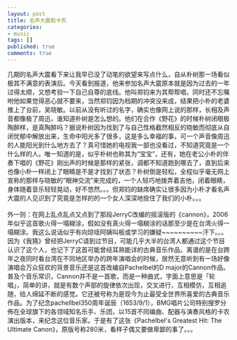 ```yaml
---
layout: post
title: 名声大震和卡农
categories:
- music
tags: []
published: true
comments: true
---
```

<p>几期的名声大震看下来让我早已没了动笔的欲望来写点什么，自从朴树那一场看似极其不满意的表演后。今天看到报道，他来参加名声大震原本就是因为过去的一年过得太顺，又想考验一下自己自尊的底线。他叫郑钧来为其帮帮唱，同时还不忘嘱咐他如果觉得恶心就不要来，当然郑钧因为档期的冲突没来成，结果把小朴的老婆推上了台前，吴晓敏。以前从没有听过的名字，确实也像网上说的那样，长相及声音都像极了周迅，谁知道朴树是怎么想的。他们在合作《野花》的时候朴树闭眼极陶醉样，是真陶醉吗？据说朴树因为找到了与自己性格截然相反的晓敏而彻底从自闭忧郁中解放出来，生命中阳光多了很多，这是多么幸福的事，可一个声音像周迅的人能阳光到什么地方去了？真可惜她的电视我一部也没看过，不知道究竟是一个什么样的人。唯一知道的是，似乎朴树也称其为“宝宝”，还有，她在老公小朴的伴奏下唱的《野花》刚出声的时候是那样的紧张，调都不知道跑到哪去了，直到后来也像小朴一样闭上了眼睛是不是才找到了状态？朴树倒是轻松，全程似乎毫无网上宣称的那样与晓敏的“眼神交流”来完成的，一个人轻巧地拨弄着吉他，闭着眼睛，身体随着音乐轻轻晃动，好不悠然。。。但郑钧的缺席确实让很多因为小朴才看名声大震的人见识到了究竟是怎样的的一个女人深深地拴住了我们的小朴。。。<br /><br />外一则：在网上乱点乱点又点到了那段JerryC改编的摇滚版的《cannon》，2006年似乎这首歌火得一塌糊涂，假如没有真火得一塌糊涂的话那至少是在台湾火得一塌糊涂。我这么说话似乎有向琼瑶阿姨叫板或学习的嫌疑~~~~~~~~~~汗下。。。<br />因为《我猜》曾经把JerryC请到过节目，可能几乎大半的台湾人都通过这个节目认识了这个人，也记下了这首可能曾经耳熟能详的古典音乐作品。离谱的是在台跨年之夜同时看台湾在不同地区举办的跨年演唱会的时候，居然无意听到有一场好像演唱会万众狂欢的背景音乐还是这首改编自Pachelbel的D major的Cannon作品。<br />普及个音乐常识，Cannon并不是一首歌，而是一种曲式，字面上意思是「轮唱」，简单的讲，就是有数个声部的旋律依次出现，交叉进行，互相模仿，互相追随，给人绵延不断的感觉。它还被号称为是现今为止最受全世界所喜爱的古典音乐作品。为了纪念pachellbel350周年诞辰（1653/9/1），BMG唱片公司特别搜罗分佈在全球旗下的各领域知名乐手、乐团，以15首不同编曲、配器与演奏风格的卡农演出版本，来纪念这位音乐家。于是有了这张《Pachelbel's Greatest Hit: The Ultimate Canon》，原版号称280米，看样子偶又要做卑鄙的事了。。。</p>
